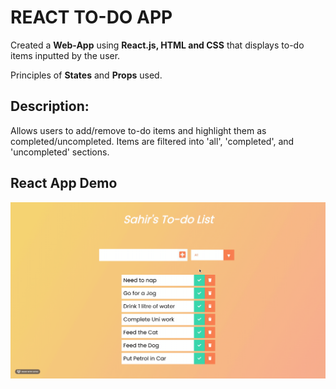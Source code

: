 # REACT TO-DO APP
Created a **Web-App** using **React.js, HTML and CSS** that displays to-do items inputted by the user.

Principles of **States** and **Props** used.

**Description:**
------------------

Allows users to add/remove to-do items and highlight them as completed/uncompleted.
Items are filtered into 'all', 'completed', and 'uncompleted' sections.


React App Demo
----------------
![React App Demo](React-App-Visual.gif)
